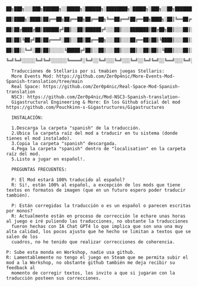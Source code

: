       
      ██╗███╗░░░███╗██████╗░░█████╗░██████╗░████████╗░█████╗░███╗░░██╗████████╗███████╗
      ██║████╗░████║██╔══██╗██╔══██╗██╔══██╗╚══██╔══╝██╔══██╗████╗░██║╚══██╔══╝██╔════╝
      ██║██╔████╔██║██████╔╝██║░░██║██████╔╝░░░██║░░░███████║██╔██╗██║░░░██║░░░█████╗░░
      ██║██║╚██╔╝██║██╔═══╝░██║░░██║██╔══██╗░░░██║░░░██╔══██║██║╚████║░░░██║░░░██╔══╝░░
      ██║██║░╚═╝░██║██║░░░░░╚█████╔╝██║░░██║░░░██║░░░██║░░██║██║░╚███║░░░██║░░░███████╗
      ╚═╝╚═╝░░░░░╚═╝╚═╝░░░░░░╚════╝░╚═╝░░╚═╝░░░╚═╝░░░╚═╝░░╚═╝╚═╝░░╚══╝░░░╚═╝░░░╚══════╝
	  
	  Traducciones de Stellaris por si tmabien juegas Stellaris:
	  More Events Mod: https://github.com/Zer0p4nic/More-Events-Mod-Spanish-translation/tree/main 
	  Real Space: https://github.com/Zer0p4nic/Real-Space-Mod-Spanish-translation
	  NSC3: https://github.com/Zer0p4nic/Mod-NSC3-Spanish-translation-
	  Gigastructural Engineering & More: En los Github oficial del mod https://github.com/Pouchkinn-s-Gigastructures/Gigastructures
	  
	  INSTALACIÓN: 

	  1.Descarga la carpeta "spanish" de la traducción.
      2.Ubica la carpeta raíz del mod a traducir en tu sistema (donde tienes el mod instalado).
      3.Copia la carpeta "spanish" descargada.
      4.Pega la carpeta "spanish" dentro de "localisation" en la carpeta raíz del mod.
	  5.Listo a jugar en español!.
	  
	  PREGUNTAS FRECUENTES:
	  
	  P: El Mod estará 100% traducido al español?
	  R: Si!, están 100% al español, a excepción de los mods que tiene textos en formatos de imagen (que en un futuro espero poder traducir también).
	  
	  P: Están corregidas la traducción o es un español o parecen escritas por monos?
	  R: Actualmente están en proceso de corrección le echare unas horas al juego e iré puliendo las traducciones, no obstante la traducciones 
	  fueron hechas con IA Chat GPT4 lo que implica que son una una muy alta calidad, los pocos ajusto que he hecho se limitan a textos que se salen de los 
	  cuadros, no he tenido que realizar correcciones de coherencia.

    P: Sube esta monda en Workshop, nadie usa github.
    R: Lamentablemente no tengo el juego en Steam que me permita subir el mod a la Workshop, no obstante github también me deja recibir su feedback al
      momento de corregir textos, los invito a que si jugaran con la traducción posteen sus correcciones.
